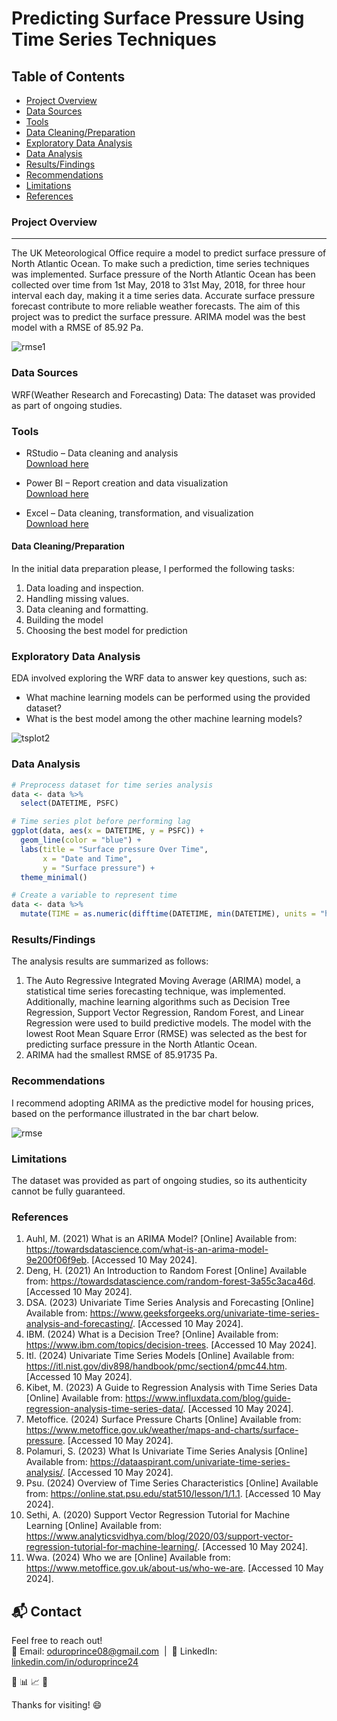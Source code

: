 # Predicting Surface Pressure Using Time Series Techniques

## Table of Contents
- [Project Overview](#project-overview)
- [Data Sources](#data-sources)
- [Tools](#tools)
- [Data Cleaning/Preparation](#data-cleaningpreparation)
- [Exploratory Data Analysis](#exploratory-data-analysis)
- [Data Analysis](#data-analysis)
- [Results/Findings](#resultsfindings)
- [Recommendations](#recommendations)
- [Limitations](#limitations)
- [References](#references)
  
### Project Overview
---
The UK Meteorological Office require a model to predict surface pressure of North Atlantic Ocean. To make such a prediction, time series techniques was implemented. Surface pressure of the North Atlantic Ocean has been collected over time from 1st May, 2018 to 31st May, 2018, for three hour interval each day, making it a time series data. Accurate surface pressure forecast contribute to more reliable weather forecasts. The aim of this project was to predict the surface pressure. ARIMA model was the best model with a RMSE of 85.92 Pa.  

![rmse1](https://github.com/user-attachments/assets/c51a8c78-e156-4d69-8dee-4239d156f727)


### Data Sources
WRF(Weather Research and Forecasting) Data: The dataset was provided as part of ongoing studies. 

### Tools
- RStudio – Data cleaning and analysis  
  [Download here](https://posit.co/products/open-source/rstudio/)

- Power BI – Report creation and data visualization  
  [Download here](https://www.microsoft.com/en-us/download/details.aspx?id=58494)

- Excel – Data cleaning, transformation, and visualization  
  [Download here](https://www.microsoft.com/en-us/microsoft-365/excel)

#### Data Cleaning/Preparation
In the initial data preparation please, I performed the following tasks:
1.	Data loading and inspection.
2.	Handling missing values.
3.	Data cleaning and formatting.
4. 	Building the model
5.	Choosing the best model for prediction
   
### Exploratory Data Analysis
EDA involved exploring the WRF data to answer key questions, such as: 
-	What machine learning models can be performed using the provided dataset? 
-	What is the best model among the other machine learning models?  

  ![tsplot2](https://github.com/user-attachments/assets/24894701-8b7e-4b30-a124-1f0837d06c16)


### Data Analysis 
```r 
# Preprocess dataset for time series analysis
data <- data %>%
  select(DATETIME, PSFC)

# Time series plot before performing lag
ggplot(data, aes(x = DATETIME, y = PSFC)) +
  geom_line(color = "blue") +
  labs(title = "Surface pressure Over Time",
       x = "Date and Time",
       y = "Surface pressure") +
  theme_minimal()

# Create a variable to represent time
data <- data %>%
  mutate(TIME = as.numeric(difftime(DATETIME, min(DATETIME), units = "hours")))
```

### Results/Findings
The analysis results are summarized as follows:
1.	The Auto Regressive Integrated Moving Average (ARIMA) model, a statistical time series forecasting technique, was implemented. Additionally, machine learning algorithms such as Decision Tree Regression, Support Vector Regression, Random Forest, and Linear Regression were used to build predictive models. The model with the lowest Root Mean Square Error (RMSE) was selected as the best for predicting surface pressure in the North Atlantic Ocean.
2.	ARIMA had the smallest RMSE of 85.91735 Pa.

### Recommendations
I recommend adopting ARIMA as the predictive model for housing prices, based on the performance illustrated in the bar chart below.

![rmse](https://github.com/user-attachments/assets/c3077595-db71-4c6a-9788-622258de2e67)

### Limitations
The dataset was provided as part of ongoing studies, so its authenticity cannot be fully guaranteed.

### References
1.	Auhl, M. (2021) What is an ARIMA Model? [Online] Available from: https://towardsdatascience.com/what-is-an-arima-model-9e200f06f9eb. [Accessed 10 May 2024].
2.	Deng, H. (2021) An Introduction to Random Forest [Online] Available from: https://towardsdatascience.com/random-forest-3a55c3aca46d. [Accessed 10 May 2024].
3.	DSA. (2023) Univariate Time Series Analysis and Forecasting [Online] Available from: https://www.geeksforgeeks.org/univariate-time-series-analysis-and-forecasting/. [Accessed 10 May 2024].
4.	IBM. (2024) What is a Decision Tree? [Online] Available from: https://www.ibm.com/topics/decision-trees. [Accessed 10 May 2024].
5.	Itl. (2024) Univariate Time Series Models [Online] Available from: https://itl.nist.gov/div898/handbook/pmc/section4/pmc44.htm. [Accessed 10 May 2024].
6.	Kibet, M. (2023) A Guide to Regression Analysis with Time Series Data [Online] Available from: https://www.influxdata.com/blog/guide-regression-analysis-time-series-data/. [Accessed 10 May 2024].
7.	Metoffice. (2024) Surface Pressure Charts [Online] Available from: https://www.metoffice.gov.uk/weather/maps-and-charts/surface-pressure. [Accessed 10 May 2024].
8.	Polamuri, S. (2023) What Is Univariate Time Series Analysis [Online] Available from: https://dataaspirant.com/univariate-time-series-analysis/. [Accessed 10 May 2024].
9.	Psu. (2024) Overview of Time Series Characteristics [Online] Available from: https://online.stat.psu.edu/stat510/lesson/1/1.1. [Accessed 10 May 2024].
10.	Sethi, A. (2020) Support Vector Regression Tutorial for Machine Learning [Online] Available from: https://www.analyticsvidhya.com/blog/2020/03/support-vector-regression-tutorial-for-machine-learning/. [Accessed 10 May 2024].
11.	Wwa. (2024) Who we are [Online] Available from: https://www.metoffice.gov.uk/about-us/who-we-are. [Accessed 10 May 2024].


## 📬 Contact
Feel free to reach out!  
📧 Email: [oduroprince08@gmail.com](mailto:oduroprince08@gmail.com) &nbsp;|&nbsp; 🔗 LinkedIn: [linkedin.com/in/oduroprince24](https://linkedin.com/in/oduroprince24)


🚀
📊
📈
🧠

Thanks for visiting! 😄
